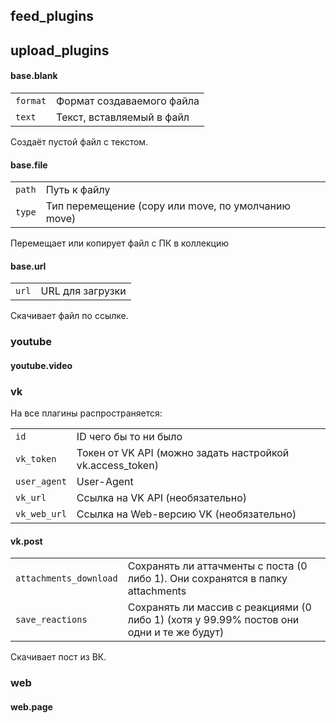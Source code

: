 ## feed_plugins

## upload_plugins

#### base.blank

|||
|--|--|
|`format`|Формат создаваемого файла|
|`text`|Текст, вставляемый в файл|

Создаёт пустой файл с текстом.

#### base.file

|||
|--|--|
|`path`|Путь к файлу|
|`type`|Тип перемещение (copy или move, по умолчанию move)|

Перемещает или копирует файл с ПК в коллекцию

#### base.url

|||
|--|--|
|`url`|URL для загрузки|

Скачивает файл по ссылке.

### youtube

#### youtube.video

### vk

На все плагины распространяется:

|||
|--|--|
|`id`|ID чего бы то ни было|
|`vk_token`|Токен от VK API (можно задать настройкой vk.access_token)|
|`user_agent`|User-Agent|
|`vk_url`|Ссылка на VK API (необязательно)|
|`vk_web_url`|Ссылка на Web-версию VK (необязательно)|

#### vk.post

|||
|--|--|
|`attachments_download`|Сохранять ли аттачменты с поста (0 либо 1). Они сохранятся в папку attachments|
|`save_reactions`|Сохранять ли массив с реакциями (0 либо 1) (хотя у 99.99% постов они одни и те же будут)|

Скачивает пост из ВК.

### web

#### web.page
